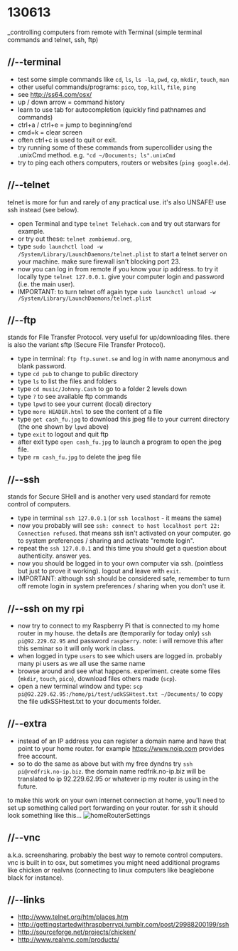 130613
======

_controlling computers from remote with Terminal (simple terminal commands and telnet, ssh, ftp)

//--terminal
------------
* test some simple commands like `cd`, `ls`, `ls -la`, `pwd`, `cp`, `mkdir`, `touch`, `man`
* other useful commands/programs: `pico`, `top`, `kill`, `file`, `ping`
* see <http://ss64.com/osx/>
* up / down arrow = command history
* learn to use tab for autocompletion (quickly find pathnames and commands)
* ctrl+a / ctrl+e = jump to beginning/end
* cmd+k = clear screen
* often ctrl+c is used to quit or exit.
* try running some of these commands from supercollider using the .unixCmd method. e.g. `"cd ~/Documents; ls".unixCmd`
* try to ping each others computers, routers or websites (`ping google.de`).

//--telnet
----------
telnet is more for fun and rarely of any practical use. it's also UNSAFE! use ssh instead (see below).
* open Terminal and type `telnet Telehack.com` and try out starwars for example.
* or try out these: `telnet zombiemud.org`, 
* type `sudo launchctl load -w /System/Library/LaunchDaemons/telnet.plist` to start a telnet server on your machine. make sure firewall isn't blocking port 23.
* now you can log in from remote if you know your ip address. to try it locally type `telnet 127.0.0.1`. give your computer login and password (i.e. the main user).
* IMPORTANT: to turn telnet off again type `sudo launchctl unload -w /System/Library/LaunchDaemons/telnet.plist`

//--ftp
-------
stands for File Transfer Protocol. very useful for up/downloading files. there is also the variant sftp (Secure File Transfer Protocol).
* type in terminal: `ftp ftp.sunet.se` and log in with name anonymous and blank password.
* type `cd pub` to change to public directory
* type `ls` to list the files and folders
* type `cd music/Johnny.Cash` to go to a folder 2 levels down
* type `?` to see available ftp commands
* type `lpwd` to see your current (local) directory
* type `more HEADER.html` to see the content of a file
* type `get cash_fu.jpg` to download this jpeg file to your current directory (the one shown by `lpwd` above)
* type `exit` to logout and quit ftp
* after exit type `open cash_fu.jpg` to launch a program to open the jpeg file.
* type `rm cash_fu.jpg` to delete the jpeg file

//--ssh
-------
stands for Secure SHell and is another very used standard for remote control of computers.
* type in terminal `ssh 127.0.0.1` (or `ssh localhost` - it means the same)
* now you probably will see `ssh: connect to host localhost port 22: Connection refused`. that means ssh isn't activated on your computer. go to system preferences / sharing and activate "remote login".
* repeat the `ssh 127.0.0.1` and this time you should get a question about authenticity. answer yes.
* now you should be logged in to your own computer via ssh. (pointless but just to prove it working). logout and leave with `exit`.
* IMPORTANT: although ssh should be considered safe, remember to turn off remote login in system preferences / sharing when you don't use it.

//--ssh on my rpi
-----------------
* now try to connect to my Raspberry Pi that is connected to my home router in my house. the details are (temporarily for today only) `ssh pi@92.229.62.95` and password `raspberry`. note: i will remove this after this seminar so it will only work in class.
* when logged in type `users` to see which users are logged in. probably many pi users as we all use the same name
* browse around and see what happens. experiment. create some files (`mkdir`, `touch`, `pico`), download files others made (`scp`).
* open a new terminal window and type: `scp pi@92.229.62.95:/home/pi/test/udkSSHtest.txt ~/Documents/` to copy the file udkSSHtest.txt to your documents folder.

//--extra
---------
* instead of an IP address you can register a domain name and have that point to your home router. for example <https://www.noip.com> provides free account.
* so to do the same as above but with my free dyndns try `ssh pi@redfrik.no-ip.biz`. the domain name redfrik.no-ip.biz will be translated to ip 92.229.62.95 or whatever ip my router is using in the future.

to make this work on your own internet connection at home, you'll need to set up something called port forwarding on your router. for ssh it should look something like this...
![homeRouterSettings](https://raw.github.com/redFrik/udk09-Bits_and_Pieces/master/udk130613/home_router_settings.png)

//--vnc
-------
a.k.a. screensharing. probably the best way to remote control computers. vnc is built in to osx, but sometimes you might need additional programs like chicken or realvns (connecting to linux computers like beaglebone black for instance).

//--links
---------
* <http://www.telnet.org/htm/places.htm>
* <http://gettingstartedwithraspberrypi.tumblr.com/post/29988200199/ssh>
* <http://sourceforge.net/projects/chicken/>
* <http://www.realvnc.com/products/>
